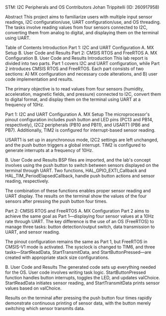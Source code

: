 STM: I2C Peripherals and OS
Contributors
Johan Trippitelli (ID: 260917958)

Abstract
This project aims to familiarize users with multiple input sensor readings, I2C configuration/use, UART configuration/use, and OS threading. The tasks involve reading values from four sensors connected to I2C, converting them from analog to digital, and displaying them on the terminal using UART.

Table of Contents
Introduction
Part 1: I2C and UART Configuration
A. MX Setup
B. User Code and Results
Part 2: CMSIS RTOS and FreeRTOS
A. MX Configuration
B. User Code and Results
Introduction
This lab report is divided into two parts. Part 1 covers I2C and UART configuration, while Part 2 introduces CMSIS RTOS and FreeRTOS. Each part consists of two sections: A) MX configuration and necessary code alterations, and B) user code implementation and results.

The primary objective is to read values from four sensors (humidity, acceleration, magnetic fields, and pressure) connected to I2C, convert them to digital format, and display them on the terminal using UART at a frequency of 10Hz.

Part 1: I2C and UART Configuration
A. MX Setup
The microprocessor's pinout configuration includes push button and LED pins (PC13 and PB14, respectively), I2C2 peripherals (PB10 and PB11), and USART1 (PB6 and PB7). Additionally, TIM2 is configured for interrupt-based sensor reading.

USART1 is set up in asynchronous mode, I2C2 settings are left unchanged, and the push button triggers a global interrupt. TIM2 is configured to generate interrupts at a frequency of 10Hz.

B. User Code and Results
BSP files are imported, and the lab's concept involves using the push button to switch between sensors displayed on the terminal through UART. Two functions, HAL_GPIO_EXTI_Callback and HAL_TIM_PeriodElapsedCallback, handle push button actions and sensor reading, respectively.

The combination of these functions enables proper sensor reading and UART display. The results on the terminal show the values of the four sensors after pressing the push button four times.

Part 2: CMSIS RTOS and FreeRTOS
A. MX Configuration
Part 2 aims to achieve the same goal as Part 1—displaying four sensor values at a 10Hz rate through UART. The key difference is the use of an OS (FreeRTOS) to manage three tasks: button detection/output switch, data transmission to UART, and sensor reading.

The pinout configuration remains the same as Part 1, but FreeRTOS in CMSIS-V1 mode is activated. The sysclock is changed to TIM6, and three tasks—StartReadData, StartTransmitData, and StartButtonPressed—are created with appropriate stack size configurations.

B. User Code and Results
The generated code sets up everything needed for the OS. User code involves writing task logic. StartButtonPressed function handles button interrupts, toggles the LED, and updates valChoice. StartReadData initiates sensor reading, and StartTransmitData prints sensor values based on valChoice.

Results on the terminal after pressing the push button four times rapidly demonstrate continuous printing of sensor data, with the button merely switching which sensor transmits data.
